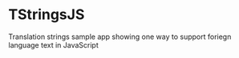 TStringsJS
==========

Translation strings sample app showing one way to support foriegn language text in JavaScript